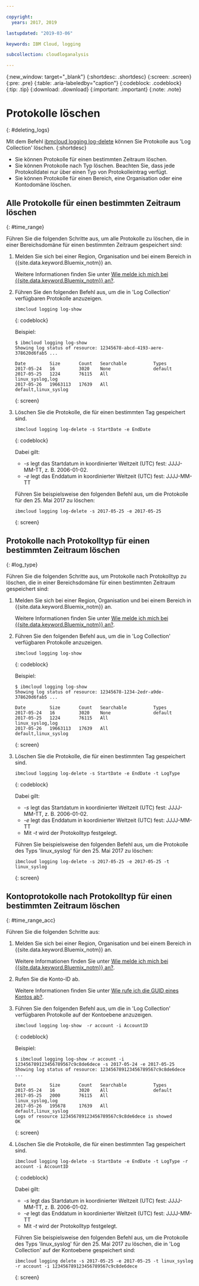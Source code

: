 ```yaml
---

copyright:
  years: 2017, 2019

lastupdated: "2019-03-06"

keywords: IBM Cloud, logging

subcollection: cloudloganalysis

---
```


{:new_window: target="_blank"}
{:shortdesc: .shortdesc}
{:screen: .screen}
{:pre: .pre}
{:table: .aria-labeledby="caption"}
{:codeblock: .codeblock}
{:tip: .tip}
{:download: .download}
{:important: .important}
{:note: .note}

# Protokolle löschen
{: #deleting_logs}

Mit dem Befehl [ibmcloud logging log-delete](/docs/services/CloudLogAnalysis/reference/log_analysis_cli_cloud.html#delete) können Sie Protokolle aus 'Log Collection' löschen. 
{:shortdesc}

* Sie können Protokolle für einen bestimmten Zeitraum löschen.
* Sie können Protokolle nach Typ löschen. Beachten Sie, dass jede Protokolldatei nur über einen Typ von Protokolleintrag verfügt.
* Sie können Protokolle für einen Bereich, eine Organisation oder eine Kontodomäne löschen.


## Alle Protokolle für einen bestimmten Zeitraum löschen
{: #time_range}

Führen Sie die folgenden Schritte aus, um alle Protokolle zu löschen, die in einer Bereichsdomäne für einen bestimmten Zeitraum gespeichert sind:

1. Melden Sie sich bei einer Region, Organisation und bei einem Bereich in {{site.data.keyword.Bluemix_notm}} an. 

    Weitere Informationen finden Sie unter [Wie melde ich mich bei {{site.data.keyword.Bluemix_notm}} an?](/docs/services/CloudLogAnalysis/qa/cli_qa.html#login).
    
2. Führen Sie den folgenden Befehl aus, um die in 'Log Collection' verfügbaren Protokolle anzuzeigen.

    ```
    ibmcloud logging log-show
    ```
    {: codeblock}
    
    Beispiel:
    
    ```
    $ ibmcloud logging log-show
    Showing log status of resource: 12345678-abcd-4193-aere-378620d6fab5 ...

    Date         Size       Count   Searchable          Types   
	2017-05-24   16         3020    None                default
	2017-05-25   1224       76115   All                 linux_syslog,log
    2017-05-26   19663113   17639   All                 default,linux_syslog  
    ```
    {: screen}
	
3. Löschen Sie die Protokolle, die für einen bestimmten Tag gespeichert sind.

    ```
	ibmcloud logging log-delete -s StartDate -e EndDate
	```
	{: codeblock}
	
	Dabei gilt:
	
	* *-s* legt das Startdatum in koordinierter Weltzeit (UTC) fest: JJJJ-MM-TT, z. B. 2006-01-02.
    * *-e* legt das Enddatum in koordinierter Weltzeit (UTC) fest: JJJJ-MM-TT
    	
	Führen Sie beispielsweise den folgenden Befehl aus, um die Protokolle für den 25. Mai 2017 zu löschen:
	
	```
	ibmcloud logging log-delete -s 2017-05-25 -e 2017-05-25
	```
	{: screen}

	
## Protokolle nach Protokolltyp für einen bestimmten Zeitraum löschen 
{: #log_type}

Führen Sie die folgenden Schritte aus, um Protokolle nach Protokolltyp zu löschen, die in einer Bereichsdomäne für einen bestimmten Zeitraum gespeichert sind:

1. Melden Sie sich bei einer Region, Organisation und bei einem Bereich in {{site.data.keyword.Bluemix_notm}} an. 

    Weitere Informationen finden Sie unter [Wie melde ich mich bei {{site.data.keyword.Bluemix_notm}} an?](/docs/services/CloudLogAnalysis/qa/cli_qa.html#login).
    
2. Führen Sie den folgenden Befehl aus, um die in 'Log Collection' verfügbaren Protokolle anzuzeigen.

    ```
    ibmcloud logging log-show
    ```
    {: codeblock}
    
    Beispiel:
    
    ```
    $ ibmcloud logging log-show
    Showing log status of resource: 12345678-1234-2edr-a9de-378620d6fab5 ...

    Date         Size       Count   Searchable          Types   
	2017-05-24   16         3020    None                default
	2017-05-25   1224       76115   All                 linux_syslog,log
    2017-05-26   19663113   17639   All                 default,linux_syslog  
    ```
    {: screen}
	
3. Löschen Sie die Protokolle, die für einen bestimmten Tag gespeichert sind.

    ```
	ibmcloud logging log-delete -s StartDate -e EndDate -t LogType
	```
	{: codeblock}
	
	Dabei gilt:
	
	* *-s* legt das Startdatum in koordinierter Weltzeit (UTC) fest: JJJJ-MM-TT, z. B. 2006-01-02.
    * *-e* legt das Enddatum in koordinierter Weltzeit (UTC) fest: JJJJ-MM-TT
	* Mit *-t* wird der Protokolltyp festgelegt.
    	
	Führen Sie beispielsweise den folgenden Befehl aus, um die Protokolle des Typs 'linux_syslog' für den 25. Mai 2017 zu löschen:
	
	```
	ibmcloud logging log-delete -s 2017-05-25 -e 2017-05-25 -t linux_syslog
	```
	{: screen}

		
	
## Kontoprotokolle nach Protokolltyp für einen bestimmten Zeitraum löschen 
{: #time_range_acc}

Führen Sie die folgenden Schritte aus:

1. Melden Sie sich bei einer Region, Organisation und bei einem Bereich in {{site.data.keyword.Bluemix_notm}} an. 

    Weitere Informationen finden Sie unter [Wie melde ich mich bei {{site.data.keyword.Bluemix_notm}} an?](/docs/services/CloudLogAnalysis/qa/cli_qa.html#login).
	
2. Rufen Sie die Konto-ID ab.

    Weitere Informationen finden Sie unter [Wie rufe ich die GUID eines Kontos ab?](/docs/services/CloudLogAnalysis/qa/cli_qa.html#account_guid).
    
3. Führen Sie den folgenden Befehl aus, um die in 'Log Collection' verfügbaren Protokolle auf der Kontoebene anzuzeigen.

    ```
    ibmcloud logging log-show  -r account -i AccountID
    ```
    {: codeblock}
    
    Beispiel:
    
    ```
    $ ibmcloud logging log-show -r account -i 123456789123456789567c9c8de6dece -s 2017-05-24 -e 2017-05-25
	Showing log status of resource: 123456789123456789567c9c8de6dece ...

    Date         Size       Count   Searchable          Types   
	2017-05-24   16         3020    All                 default
	2017-05-25   2000       76115   All                 linux_syslog,log
    2017-05-26   195678     17639   All                 default,linux_syslog    
    Logs of resource 123456789123456789567c9c8de6dece is showed
    OK
    ```
    {: screen}
	
4. Löschen Sie die Protokolle, die für einen bestimmten Tag gespeichert sind.

    ```
	ibmcloud logging log-delete -s StartDate -e EndDate -t LogType -r account -i AccountID
	```
	{: codeblock}
	
	Dabei gilt:
	
	* *-s* legt das Startdatum in koordinierter Weltzeit (UTC) fest: JJJJ-MM-TT, z. B. 2006-01-02.
    * *-e* legt das Enddatum in koordinierter Weltzeit (UTC) fest: JJJJ-MM-TT
	* Mit *-t* wird der Protokolltyp festgelegt.
    	
	Führen Sie beispielsweise den folgenden Befehl aus, um die Protokolle des Typs 'linux_syslog' für den 25. Mai 2017 zu löschen, die in 'Log Collection' auf der Kontoebene gespeichert sind:
	
	```
	ibmcloud logging delete -s 2017-05-25 -e 2017-05-25 -t linux_syslog -r account -i 123456789123456789567c9c8de6dece
	```
	{: screen}
	












